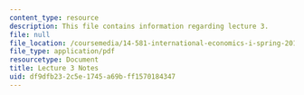 ```yaml
---
content_type: resource
description: This file contains information regarding lecture 3.
file: null
file_location: /coursemedia/14-581-international-economics-i-spring-2013/df9dfb232c5e1745a69bff1570184347_MIT14_581S13_classnotes3.pdf
file_type: application/pdf
resourcetype: Document
title: Lecture 3 Notes
uid: df9dfb23-2c5e-1745-a69b-ff1570184347
---
```

